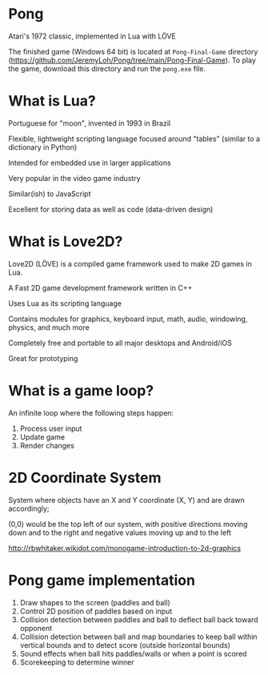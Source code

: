 # Pong

Atari's 1972 classic, implemented in Lua with LÖVE

The finished game (Windows 64 bit) is located at `Pong-Final-Game` directory (https://github.com/JeremyLoh/Pong/tree/main/Pong-Final-Game).
To play the game, download this directory and run the `pong.exe` file. 

# What is Lua?

Portuguese for "moon", invented in 1993 in Brazil

Flexible, lightweight scripting language focused around "tables" (similar to a dictionary in Python)

Intended for embedded use in larger applications

Very popular in the video game industry

Similar(ish) to JavaScript

Excellent for storing data as well as code (data-driven design)

# What is Love2D?

Love2D (LÖVE) is a compiled game framework used to make 2D games in Lua.

A Fast 2D game development framework written in C++

Uses Lua as its scripting language

Contains modules for graphics, keyboard input, math, audio, windowing, physics, and much more

Completely free and portable to all major desktops and Android/iOS

Great for prototyping

# What is a game loop?

An infinite loop where the following steps happen:

1. Process user input
1. Update game
1. Render changes

# 2D Coordinate System

System where objects have an X and Y coordinate (X, Y) and are drawn accordingly;

(0,0) would be the top left of our system, with positive directions moving down and to the right and negative values moving up and to the left

http://rbwhitaker.wikidot.com/monogame-introduction-to-2d-graphics

# Pong game implementation

1. Draw shapes to the screen (paddles and ball)
1. Control 2D position of paddles based on input
1. Collision detection between paddles and ball to deflect ball back toward opponent
1. Collision detection between ball and map boundaries to keep ball within vertical bounds and to detect score (outside horizontal bounds)
1. Sound effects when ball hits paddles/walls or when a point is scored
1. Scorekeeping to determine winner
